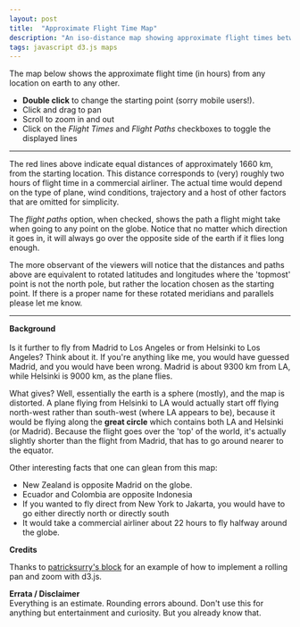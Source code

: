 ```yaml
---
layout: post
title:  "Approximate Flight Time Map"
description: "An iso-distance map showing approximate flight times between different locations on Earth"
tags: javascript d3.js maps
---
```


The map below shows the approximate flight time (in hours) from any location on
earth to any other.


<meta charset="utf-8"> 
<script src="/js/lib/d3.min.js"></script>
<img itemprop="image" src="/img/isodistance_screenshot.png" style='display:none' width="200" height="170" />
<link rel="stylesheet" href="/css/isodistances.css">

<ul>
<li><b>Double click</b> to change the starting point (sorry mobile users!).
<li>Click and drag to pan</li>
<li>Scroll to zoom in and out</li>
<li>Click on the <i>Flight Times</i> and <i>Flight Paths</i> checkboxes to toggle the displayed lines</li></ul>

<script src="/js/isodistances.js"></script>
<script src="/js/topojson.v1.min.js"></script>

<div align='center' id="flight-time-map"></div>

<script>
d3.select('#flight-time-map')
.call(flightTimeMap());
</script>

<hr>

The red lines above indicate equal distances of approximately 1660 km, from the
starting location. This distance corresponds to (very) roughly two hours of flight
time in a commercial airliner. The actual time would depend on the type of plane,
wind conditions, trajectory and a host of other factors that are omitted for simplicity.

The <i>flight paths</i> option, when checked, shows the path a flight might take when going
to any point on the globe. Notice that no matter which direction it goes 
in, it will always go over the opposite side of the earth if it flies long
enough.

The more observant of the viewers will notice that the distances and paths
above are equivalent to rotated latitudes and longitudes where the 'topmost'
point is not the north pole, but rather the location chosen as the starting point.
If there is a proper name for these rotated meridians and parallels please let me
know.
<hr>

<b> Background </b>
<br>
<br>
Is it further to fly from Madrid to Los Angeles or from Helsinki to Los Angeles?
Think about it. If you're anything like me, you would have guessed Madrid, and you
would have been wrong. Madrid is about 9300 km from LA, while Helsinki is 9000 km, 
as the plane flies. 

What gives? Well, essentially the earth is a sphere (mostly), and the map is
distorted. A plane flying from Helsinki to LA would actually start off flying 
north-west rather than south-west (where LA appears to be), because it would
be flying along the <b>great circle</b> which contains both LA and Helsinki (or Madrid).
Because the flight goes over the 'top' of the world, it's actually slightly shorter
than the flight from Madrid, that has to go around nearer to the equator.

Other interesting facts that one can glean from this map:

<ul>
<li>New Zealand is opposite Madrid on the globe.</li>
<li>Ecuador and Colombia are opposite Indonesia</li>
<li>If you wanted to fly direct from New York to Jakarta, you would have to go either directly north or directly south</li>
<li>It would take a commercial airliner about 22 hours to fly halfway around the globe.</li>
</ul>

<b>Credits</b>

Thanks to <a href=http://bl.ocks.org/patricksurry/6621971>patricksurry's
block</a> for an example of how to implement a rolling pan and zoom with d3.js.

<b>Errata / Disclaimer</b>
<br>
Everything is an estimate. Rounding errors abound. Don't use this for anything but entertainment and curiosity. But you already know that.
<br>
